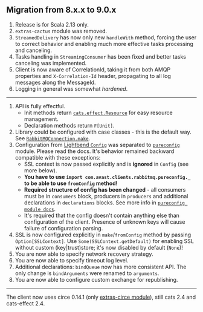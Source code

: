 ## Migration from 8.x.x to 9.0.x

1. Release is for Scala 2.13 only.
2. `extras-cactus` module was removed.
3. `StreamedDelivery` has now only new `handleWith` method, forcing the user to correct behavior and enabling much more effective tasks
   processing and canceling.
4. Tasks handling in `StreamingConsumer` has been fixed and better tasks canceling was implemented.
5. Client is now aware of CorrelationId, taking it from both AMQP properties and `X-Correlation-Id` header, propagating to all log messages along the MessageId.
6. Logging in general was somewhat _hardened_.

---

1. API is fully effectful.
    * Init methods return [`cats.effect.Resource`](https://typelevel.org/cats-effect/datatypes/resource.html) for easy resource management.
    * Declaration methods return `F[Unit]`.
1. Library could be configured with case classes - this is the default way.
   See [`RabbitMQConnection.make`](core/src/main/scala/com/avast/clients/rabbitmq/RabbitMQConnection.scala#L73).
1. Configuration from [Lightbend `Config`](https://github.com/lightbend/config) was separated to [`pureconfig`](pureconfig) module. Please
   read the docs. It's behavior remained backward compatible with these exceptions:
    * SSL context is now passed explicitly and is **ignored** in `Config` (see more below).
    * **You have to use `import com.avast.clients.rabbitmq.pureconfig._` to be able to use `fromConfig` method!**
    * **Required structure of config has been changed** - all consumers must be in `consumers` block, producers in `producers` and
      additional declarations in `declarations` blocks. See more info in [`pureconfig module docs`](pureconfig).
    * It's required that the config doesn't contain anything else than configuration of the client. Presence of unknown keys will cause
      failure of configuration parsing.
1. SSL is now configured explicitly in `make`/`fromConfig` method by passing `Option[SSLContext]`. Use `Some(SSLContext.getDefault)` for
   enabling SSL without custom (key|trust)store; it's now disabled by default (`None`)!
1. You are now able to specify network recovery strategy.
1. You are now able to specify timeout log level.
1. Additional declarations: `bindQueue` now has more consistent API. The only change is `bindArguments` were renamed to `arguments`.
1. You are now able to configure custom exchange for republishing.

---

The client now uses circe 0.14.1 (only [extras-circe module](extras-circe)), still cats 2.4 and cats-effect 2.4.
